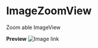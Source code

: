 # ImageZoomView
Zoom able ImageView

**Preview**
![Image link](https://drive.google.com/file/d/0BzqrFmvXneLncURMVkk5UlR3eW8/view?usp=sharing)
